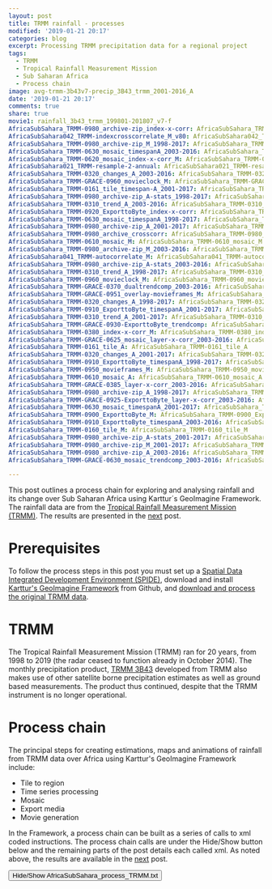 ```yaml
---
layout: post
title: TRMM rainfall - processes
modified: '2019-01-21 20:17'
categories: blog
excerpt: Processing TRMM precipitation data for a regional project
tags:
  - TRMM
  - Tropical Rainfall Measurement Mission
  - Sub Saharan Africa
  - Process chain
image: avg-trmm-3b43v7-precip_3B43_trmm_2001-2016_A
date: '2019-01-21 20:17'
comments: true
share: true
movie1: rainfall_3b43_trmm_199801-201807_v7-f
AfricaSubSahara_TRMM-0980_archive-zip_index-x-corr: AfricaSubSahara_TRMM-0980_archive-zip_index-x-corr
AfricaSubSahara042_TRMM-indexcrosscorrelate_M_v80: AfricaSubSahara042_TRMM-indexcrosscorrelate_M_v80
AfricaSubSahara_TRMM-0980_archive-zip_M_1998-2017: AfricaSubSahara_TRMM-0980_archive-zip_M_1998-2017
AfricaSubSahara_TRMM-0630_mosaic_timespanA_2003-2016: AfricaSubSahara_TRMM-0630_mosaic_timespanA_2003-2016
AfricaSubSahara_TRMM-0620_mosaic_index-x-corr_M: AfricaSubSahara_TRMM-0620_mosaic_index-x-corr_M
AfricaSubSahara021_TRMM-resample-2-annual: AfricaSubSahara021_TRMM-resample-2-annual
AfricaSubSahara_TRMM-0320_changes_A_2003-2016: AfricaSubSahara_TRMM-0320_changes_A_2003-2016
AfricaSubSahara_TRMM-GRACE-0960_movieclock_M: AfricaSubSahara_TRMM-GRACE-0960_movieclock_M
AfricaSubSahara_TRMM-0161_tile_timespan-A_2001-2017: AfricaSubSahara_TRMM-0161_tile_timespan-A_2001-2017
AfricaSubSahara_TRMM-0980_archive-zip_A-stats_1998-2017: AfricaSubSahara_TRMM-0980_archive-zip_A-stats_1998-2017
AfricaSubSahara_TRMM-0310_trend_A_2003-2016: AfricaSubSahara_TRMM-0310_trend_A_2003-2016
AfricaSubSahara_TRMM-0920_ExporttoByte_index-x-corr: AfricaSubSahara_TRMM-0920_ExporttoByte_index-x-corr
AfricaSubSahara_TRMM-0630_mosaic_timespanA_1998-2017: AfricaSubSahara_TRMM-0630_mosaic_timespanA_1998-2017
AfricaSubSahara_TRMM-0980_archive-zip_A_2001-2017: AfricaSubSahara_TRMM-0980_archive-zip_A_2001-2017
AfricaSubSahara_TRMM-0980_archive_crosscorr: AfricaSubSahara_TRMM-0980_archive_crosscorr
AfricaSubSahara_TRMM-0610_mosaic_M: AfricaSubSahara_TRMM-0610_mosaic_M
AfricaSubSahara_TRMM-0980_archive-zip_M_2003-2016: AfricaSubSahara_TRMM-0980_archive-zip_M_2003-2016
AfricaSubSahara041_TRMM-autocorrelate_M: AfricaSubSahara041_TRMM-autocorrelate_M
AfricaSubSahara_TRMM-0980_archive-zip_A-stats_2003-2016: AfricaSubSahara_TRMM-0980_archive-zip_A-stats_2003-2016
AfricaSubSahara_TRMM-0310_trend_A_1998-2017: AfricaSubSahara_TRMM-0310_trend_A_1998-2017
AfricaSubSahara_TRMM-0960_movieclock_M: AfricaSubSahara_TRMM-0960_movieclock_M
AfricaSubSahara_TRMM-GRACE-0370_dualtrendcomp_2003-2016: AfricaSubSahara_TRMM-GRACE-0370_dualtrendcomp_2003-2016
AfricaSubSahara_TRMM-GRACE-0951_overlay-movieframes_M: AfricaSubSahara_TRMM-GRACE-0951_overlay-movieframes_M
AfricaSubSahara_TRMM-0320_changes_A_1998-2017: AfricaSubSahara_TRMM-0320_changes_A_1998-2017
AfricaSubSahara_TRMM-0910_ExporttoByte_timespanA_2001-2017: AfricaSubSahara_TRMM-0910_ExporttoByte_timespanA_2001-2017
AfricaSubSahara_TRMM-0310_trend_A_2001-2017: AfricaSubSahara_TRMM-0310_trend_A_2001-2017
AfricaSubSahara_TRMM-GRACE-0930-ExporttoByte_trendcomp: AfricaSubSahara_TRMM-GRACE-0930-ExporttoByte_trendcomp
AfricaSubSahara_TRMM-0380_index-x-corr_M: AfricaSubSahara_TRMM-0380_index-x-corr_M
AfricaSubSahara_TRMM-GRACE-0625_mosaic_layer-x-corr_2003-2016: AfricaSubSahara_TRMM-GRACE-0625_mosaic_layer-x-corr_2003-2016
AfricaSubSahara_TRMM-0161_tile_A: AfricaSubSahara_TRMM-0161_tile_A
AfricaSubSahara_TRMM-0320_changes_A_2001-2017: AfricaSubSahara_TRMM-0320_changes_A_2001-2017
AfricaSubSahara_TRMM-0910_ExporttoByte_timespanA_1998-2017: AfricaSubSahara_TRMM-0910_ExporttoByte_timespanA_1998-2017
AfricaSubSahara_TRMM-0950_movieframes_M: AfricaSubSahara_TRMM-0950_movieframes_M
AfricaSubSahara_TRMM-0610_mosaic_A: AfricaSubSahara_TRMM-0610_mosaic_A
AfricaSubSahara_TRMM-GRACE-0385_layer-x-corr_2003-2016: AfricaSubSahara_TRMM-GRACE-0385_layer-x-corr_2003-2016
AfricaSubSahara_TRMM-0980_archive-zip_A_1998-2017: AfricaSubSahara_TRMM-0980_archive-zip_A_1998-2017
AfricaSubSahara_TRMM-GRACE-0925-ExporttoByte_layer-x-corr_2003-2016: AfricaSubSahara_TRMM-GRACE-0925-ExporttoByte_layer-x-corr_2003-2016
AfricaSubSahara_TRMM-0630_mosaic_timespanA_2001-2017: AfricaSubSahara_TRMM-0630_mosaic_timespanA_2001-2017
AfricaSubSahara_TRMM-0900_ExporttoByte_M: AfricaSubSahara_TRMM-0900_ExporttoByte_M
AfricaSubSahara_TRMM-0910_ExporttoByte_timespanA_2003-2016: AfricaSubSahara_TRMM-0910_ExporttoByte_timespanA_2003-2016
AfricaSubSahara_TRMM-0160_tile_M: AfricaSubSahara_TRMM-0160_tile_M
AfricaSubSahara_TRMM-0980_archive-zip_A-stats_2001-2017: AfricaSubSahara_TRMM-0980_archive-zip_A-stats_2001-2017
AfricaSubSahara_TRMM-0980_archive-zip_M_2001-2017: AfricaSubSahara_TRMM-0980_archive-zip_M_2001-2017
AfricaSubSahara_TRMM-0980_archive-zip_A_2003-2016: AfricaSubSahara_TRMM-0980_archive-zip_A_2003-2016
AfricaSubSahara_TRMM-GRACE-0630_mosaic_trendcomp_2003-2016: AfricaSubSahara_TRMM-GRACE-0630_mosaic_trendcomp_2003-2016

---
```

<script src="https://karttur.github.io/common/assets/js/karttur/togglediv.js"></script>

This post outlines a process chain for exploring and analysing rainfall and its change over Sub Saharan Africa using Karttur´s GeoImagine Framework. The rainfall data are from the [Tropical Rainfall Measurement Mission (TRMM)](https://pmm.nasa.gov/trmm). The results are presented in the [next](../trmm-results/) post.

# Prerequisites

To follow the process steps in this post you must set up a [Spatial Data Integrated Development Environment (SPIDE)](https://karttur.github.io/setup-ide/), download and install [Karttur's GeoImagine Framework](https://karttur.github.io/geoimagine/blog/blog-import-project-eclipse/) from Github, and [download and process the original TRMM data](https://karttur.github.io/geoimagine/blog/blog-TRMM/).

# TRMM

The Tropical Rainfall Measurement Mission (TRMM) ran for 20 years, from 1998 to 2019 (the radar ceased to function already in October 2014). The monthly precipitation product, [TRMM 3B43](https://mirador.gsfc.nasa.gov/collections/TRMM_3B43__007.shtml) developed from TRMM also makes use of other satellite borne precipitation estimates as well as ground based measurements. The product thus continued, despite that the TRMM instrument is no longer operational.

# Process chain

The principal steps for creating estimations, maps and animations of rainfall from TRMM data over Africa using Karttur's GeoImagine Framework include:

- Tile to region
- Time series processing
- Mosaic
- Export media
- Movie generation

In the Framework, a process chain can be built as a series of calls to xml coded instructions. The process chain calls are under the <span class='button'>Hide/Show</span> button below and the remaining parts of the post details each called xml. As noted above, the results are available in the [next](../trmm-results) post.

<button id= "toggleProcessChain" onclick="hiddencode('ProcessChain')">Hide/Show AfricaSubSahara_process_TRMM.txt</button>

<div id="ProcessChain" style="display:none">
{% capture text-capture %}
{% raw %}
```
###################################
###################################
###    TRMM data processing     ###
###################################
###################################

## The processing of Tropical Rainfall Measurement Mission (TRMM) data requires that
## the original TRMM data are already downloaded, processed and available ##

###################################
###          Update db          ###
###################################

## If you have access to TRMM data created by karttur's Geoimagine Framework ##
## you can access the data from your Framework installation by updating the db ##
## You can also use updatedb to clean your database and/or delete files from your Framework organized storage ##

## Delete the tiled 500 m TRMM data ##
#AfricaSubSahara_MODIS-0190_updatedb_TRMM500m-delete.xml

###################################
###       Tile to region        ###
###################################

## Tile monthly TRMM (the tiling is repeated 3 times producing TRMM data in different spatial resolutions) ##
#AfricaSubSahara_TRMM-0160_tile_M.xml

## Tile annual TRMM (the tiling is repeated 3 times producing TRMM data in different spatial resolutions) ##
#AfricaSubSahara_TRMM-0161_tile_A.xml

## Tile statstics and trends for TRMM 9 km (for modis comparisons) ##
#AfricaSubSahara_TRMM-0161_tile_timespan-A_2001-2017.xml

###################################
###   Time Series Processing    ###
###################################

## Statistics and trends
## 1998-2017 is for the complete timeseries, and 2003-2016 for overlap with GRACE ##
#AfricaSubSahara_TRMM-0310_trend_A_1998-2017.xml
#AfricaSubSahara_TRMM-0310_trend_A_2003-2016.xml
## 2001 to 1017 coincides with the MODIS TWI, but this data was retrieved by tiling above and do not need redoing here
## AfricaSubSahara_TRMM-0310_trend_A_2001-2017.xml

## Changes and significant trends
## 1998-2017 is for the complete timeseries and  2003-2016 for overlap with GRACE and 2001 to 2018 for overlap with MODIS TWI ##
#AfricaSubSahara_TRMM-0320_changes_A_1998-2017.xml
#AfricaSubSahara_TRMM-0320_changes_A_2003-2016.xml
## 2001 to 1017 coincides with the MODIS TWI, but this data was retrieved by tiling above and do not need redoing here
#AfricaSubSahara_TRMM-0320_changes_A_2001-2017.xml

## Cross correlation of climate indexes vs TRMM##
#AfricaSubSahara_TRMM-0380_index-x-corr_M.xml

###################################
###   	       Mosaic           ###
###################################

## Mosaic monthly TRMM (at 3 different spatial resolution)##
#AfricaSubSahara_TRMM-0610_mosaic_M.xml

## Mosaic annual TRMM (at 3 different spatial resolution)##
#AfricaSubSahara_TRMM-0610_mosaic_A.xml

## Mosaic statistics, trends and changes ##
#AfricaSubSahara_TRMM-0630_mosaic_timespanA_1998-2017.xml
#AfricaSubSahara_TRMM-0630_mosaic_timespanA_2003-2016.xml
#AfricaSubSahara_TRMM-0630_mosaic_timespanA_2001-2017.xml

## Mosaic cross correlation of climate indexes vs TRMM ##
#AfricaSubSahara_TRMM-0620_mosaic_index-x-corr_M.xml

###################################
###        Export media         ###
###################################

## Export monthly TRMM ##
#AfricaSubSahara_TRMM-0900_ExporttoByte_M.xml

## Export statistics, trends and changes ##
#AfricaSubSahara_TRMM-0910_ExporttoByte_timespanA_1998-2017.xml
#AfricaSubSahara_TRMM-0910_ExporttoByte_timespanA_2003-2016.xml
#AfricaSubSahara_TRMM-0910_ExporttoByte_timespanA_2001-2017.xml

## Export cross correlation of climate indexes vs TRMM ##
#AfricaSubSahara_TRMM-0920_ExporttoByte_index-x-corr.xml

###        Movie         ###

## Create image frames ##
#AfricaSubSahara_TRMM-0950_movieframes_M.xml

## Create clock frames and movie ##
#AfricaSubSahara_TRMM-0960_movieclock_M.xml

###################################
###           Archive           ###
###################################

## Archive monthly TRMM ##
#AfricaSubSahara_TRMM-0980_archive-zip_M_1998-2017.xml
#AfricaSubSahara_TRMM-0980_archive-zip_M_2003-2016.xml
#AfricaSubSahara_TRMM-0980_archive-zip_M_2001-2017.xml

## Archive annual TRMM ##
#AfricaSubSahara_TRMM-0980_archive-zip_A_1998-2017.xml
#AfricaSubSahara_TRMM-0980_archive-zip_A_2003-2016.xml
#AfricaSubSahara_TRMM-0980_archive-zip_A_2001-2017.xml

## Archive stats, trends and changes TRMM ##
#AfricaSubSahara_TRMM-0980_archive-zip_A-stats_1998-2017.xml
#AfricaSubSahara_TRMM-0980_archive-zip_A-stats_2003-2016.xml
AfricaSubSahara_TRMM-0980_archive-zip_A-stats_2001-2017.xml

## Archive cross correlation of climate indexes vs TRMM ##
#AfricaSubSahara_TRMM-0980_archive-zip_index-x-corr.xml
```
{% endraw %}
{% endcapture %}
{% include widgets/toggle-code.html  toggle-text=text-capture  %}
</div>

## Tile to region

In this project the dominating tile system is the MODIS SIN grid dividing the earth in 36 horizontal and 18 vertical tiles. For the TRMM data, the project starting point is the monthly TRMM rainfall estimates. Also the annually aggregated rainfall estimates are captured by tiling. The calculation of statistics, trends and changes can be done either for the original data and then tiled and resampled, or calculated per tile using the monthly (or annual) data. For data that is resampled to a coarser (aggregated) spatial resolution it is better to the calculations at the tile level. If the spatial scales are similar it is faster to tile (resample) the statistical calculations. If the tile spatial scale is finer, it is faster to use resampling. But whether to use resampling or local (per tile) calculations for retrieving statistics, trends and changes depends on the data scaling, the objective of the study and the required resampling method.

The imported TRMM data are not the original data, but data that have been cleaned regarding nodata as described in [this](https://karttur.github.io/geoimagine/blog/blog-TRMM/) post.

### Tile monthly TRMM

Process: [tileRegionToModisAncillary](https://karttur.github.io/geoimagine/subprocess/subproc-tileRegionToModisAncillary/)

{% capture foo %}{{page.AfricaSubSahara_TRMM-0160_tile_M}}{% endcapture %}
{% include xml/AfricaSubSahara_TRMM-0160_tile_M.html foo=foo %}

### Tile annual TRMM

Process: [tileRegionToModisAncillary](https://karttur.github.io/geoimagine/subprocess/subproc-tileRegionToModisAncillary/)

{% capture foo %}{{page.AfricaSubSahara_TRMM-0161_tile_A}}{% endcapture %}
{% include xml/AfricaSubSahara_TRMM-0161_tile_A.html foo=foo %}

### Tile statstics and trends

Process: [tileRegionToModisAncillary](https://karttur.github.io/geoimagine/subprocess/subproc-tileRegionToModisAncillary/)

{% capture foo %}{{page.AfricaSubSahara_TRMM-0161_tile_timespan-A_2001-2017}}{% endcapture %}
{% include xml/AfricaSubSahara_TRMM-0161_tile_timespan-A_2001-2017.html foo=foo %}

## Time Series Processing

In the process chain used here, the aggregation of monthly to annual rainfall was done using the global TRMM data, and the annual rainfall imported through tiling (above). Also other time series process products (e.g. trends and changes) can be produced and imported in the same manner. The spatial transformation can, however, lead to information losses and it is usually better (but slower) to redo the time series analysis directly using the tiled (monthly or annual) data.

### TRMM annual trends

The annual trends are estimated using two methods, ordinary least square (OLS) regression, and a Mann-Kendall (MK) test together with a Theil-Sen regression. Also the period mean and standard deviations are calculated. These calculations are done for different periods. Where the shorter periods corresponds to the availability of data from the [Gravity Recovery And Climate Experiment (GRACE)](https://grace.jpl.nasa.gov) mission and the  [Moderate Resolution Imaging Spectroradiometer (MODIS)](https://terra.nasa.gov/about/terra-instruments/modis) sensor.

Process: [trendtsmodis](https://karttur.github.io/geoimagine/subprocess/subproc-trendtsmodis/)

#### 1998-2017

The complete TRMM time series is analysed at a spatial scale corresponding to the resolution of the original data (approximately 30 km).

{% capture foo %}{{page.AfricaSubSahara_TRMM-0310_trend_A_1998-2017}}{% endcapture %}
{% include xml/AfricaSubSahara_TRMM-0310_trend_A_1998-2017.html foo=foo %}

#### 2003-2016

The TRMM time series corresponding to the available GRACE data is processed at the 1 degree spatial scale of the GRACE data  (approximately 111 km).

{% capture foo %}{{page.AfricaSubSahara_TRMM-0310_trend_A_2003-2016}}{% endcapture %}
{% include xml/AfricaSubSahara_TRMM-0310_trend_A_2003-2016.html foo=foo %}

#### 2001-2017

The 2001-2017 data corresponds in time to the MODIS data, and the spatial resolution is fitted to the SMAP enhanced data (9 km). You can choose to retrieve the 9 km trends by tiling above, or by analysing the tiled annual data here.

{% capture foo %}{{page.AfricaSubSahara_TRMM-0310_trend_A_2001-2017}}{% endcapture %}
{% include xml/AfricaSubSahara_TRMM-0310_trend_A_2001-2017.html foo=foo %}

## Changes and significant trends

Regions with significant negative (precipitation decrease) or positive (increase) are calculated using the MK scores and with the strength of significant trends captured as the slope and absolute change in precipitation as estimated from the median Theil-Sen regression. Again the analysis covers two different periods, representing the complete TRMM time series (1998-2017) and the overlap with GRACE data (2003-2016). The former period is in a spatial resolution resembling the original TRMM data while the latter in the more coarse resolution of the GRACE data. The latter allows direct overlay with GRACE data as described in other posts belonging to this project.

Process: [signiftrendsmodis](https://karttur.github.io/geoimagine/subprocess/subproc-signiftrendsmodis/)

#### 1998-2017

{% capture foo %}{{page.AfricaSubSahara_TRMM-0320_changes_A_1998-2017}}{% endcapture %}
{% include xml/AfricaSubSahara_TRMM-0320_changes_A_1998-2017.html foo=foo %}

#### 2013-2016

{% capture foo %}{{page.AfricaSubSahara_TRMM-0320_changes_A_2003-2016}}{% endcapture %}
{% include xml/AfricaSubSahara_TRMM-0320_changes_A_2003-2016.html foo=foo %}

#### 2001-2017

The 2001-2017 data corresponds in time to the MODIS data, and the spatial resolution is fitted to the SMAP enhanced data (9 km). You can choose to retrieve the 9 km changes by tiling above, or by analysing changes here.

{% capture foo %}{{page.AfricaSubSahara_TRMM-0320_changes_A_2001-2017}}{% endcapture %}
{% include xml/AfricaSubSahara_TRMM-0320_changes_A_2001-2017.html foo=foo %}

### Cross correlation climate indexes and TRMM

 Climate indexes capturing the key variability of the internal dynamics of the Earth´s climate system have been widely used for understanding and forecasting e.g. the El Nino Southern Oscillation (ENSO), the North Atlantic Oscillation (NAO) and Pacific Decadal Oscillation (PDO). In this section a set of global climate indexes are compared to the local TRMM rainfall.

 To run the cross correlation you must have [captured the climate indexes](https://karttur.github.io/geoimagine/blog/blog-climateindex/) into the Framework. You can also use the Framework to [visually explore the climate indexes](https://karttur.github.io/geoimagine/blog/blog-climate-graph/). Time series decomposition and smoothing, and other options are shown in [a post on cross corrleation between climate indexes and single location (pixel) TRMM](https://karttur.github.io/geoimagine/blog/blog-climate-trmm-crosscorr/).

The processes included here generate maps of the correlations (expressed as the Pearson number) and the lag (expressed as number of months) between different climate index and the local rainfall. To test the stability of the cross correlation using different smoothing algorithms and filter lengths, five different parameterizations are tested in the xml below.

Process: [indexcrosstrendtsmodis](https://karttur.github.io/geoimagine/subprocess/subproc-indexcrosstrendtsmodis/)

{% capture foo %}{{page.AfricaSubSahara_TRMM-0380_index-x-corr_M}}{% endcapture %}
{% include xml/AfricaSubSahara_TRMM-0380_index-x-corr_M.html foo=foo %}

## Mosaic

In the mosaic process, the tiles are first concatenated and then cut to the actual coordinates of the defining region. Cell values and data type remain the same, but the data can be reprojected on the fly.

Process: [MosaicModis](https://karttur.github.io/geoimagine/subprocess/subproc-MosaicModis/)

### Mosaic monthly TRMM

The monthly mosaicking is done for three different spatial resolutions.

{% capture foo %}{{page.AfricaSubSahara_TRMM-0610_mosaic_M}}{% endcapture %}
{% include xml/AfricaSubSahara_TRMM-0610_mosaic_M.html foo=foo %}

### Mosaic annual TRMM

The annual mosaicking is done for three different spatial resolutions.

{% capture foo %}{{page.AfricaSubSahara_TRMM-0610_mosaic_A}}{% endcapture %}
{% include xml/AfricaSubSahara_TRMM-0610_mosaic_A.html foo=foo %}

### Mosaic statistics, trends and changes

The annual trends were calculated for three different periods (see above). The shorter periods (2003-2016 and 2001+2017) were primarily done for comparing TRMM with GRACE and MODIS TWI, and need not be mosaicked and exported. The xml coded processes for exporting are, however, included below.

#### 1998-2018  

{% capture foo %}{{page.AfricaSubSahara_TRMM-0630_mosaic_timespanA_1998-2017}}{% endcapture %}
{% include xml/AfricaSubSahara_TRMM-0630_mosaic_timespanA_1998-2017.html foo=foo %}

### 2003-2016

{% capture foo %}{{page.AfricaSubSahara_TRMM-0630_mosaic_timespanA_2003-2016}}{% endcapture %}
{% include xml/AfricaSubSahara_TRMM-0630_mosaic_timespanA_2003-2016.html foo=foo %}

### 2001-2017

{% capture foo %}{{page.AfricaSubSahara_TRMM-0630_mosaic_timespanA_2001-2017}}{% endcapture %}
{% include xml/AfricaSubSahara_TRMM-0630_mosaic_timespanA_2001-2017.html foo=foo %}

### Mosaic cross correlation of climate indexes vs TRMM

Because of the comparison of five (5) different parameter settings, six (6) different indexes and then also four (4) different time series components, a large number of layers have to be mosaicked if all are to be included. Clicking the <span class='nutton'>Hide/Show button</span> below might thus respond slowly.

{% capture foo %}{{page.AfricaSubSahara_TRMM-0620_mosaic_index-x-corr_M}}{% endcapture %}
{% include xml/AfricaSubSahara_TRMM-0620_mosaic_index-x-corr_M.html foo=foo %}

## Export Media

Process: [exporttobytemodisRegionToRegion](https://karttur.github.io/geoimagine/subprocess/subproc-exporttobytemodisRegionToRegion/)

### Export monthly TRMM

The monthly images of the precipitation are exported primarliy in order to use each date as a frame in animations (movies).

{% capture foo %}{{page.AfricaSubSahara_TRMM-0900_ExporttoByte_M}}{% endcapture %}
{% include xml/AfricaSubSahara_TRMM-0900_ExporttoByte_M.html foo=foo %}

### Export statistics, trends and changes

The annual statistics, trends and changes were calculated for three different periods (see above). The xml commands below can be used for exporting all of the processed data.

#### 1998-2017

{% capture foo %}{{page.AfricaSubSahara_TRMM-0910_ExporttoByte_timespanA_1998-2017}}{% endcapture %}
{% include xml/AfricaSubSahara_TRMM-0910_ExporttoByte_timespanA_1998-2017.html foo=foo %}

#### 2003-2016

{% capture foo %}{{page.AfricaSubSahara_TRMM-0910_ExporttoByte_timespanA_2003-2016}}{% endcapture %}
{% include xml/AfricaSubSahara_TRMM-0910_ExporttoByte_timespanA_2003-2016.html foo=foo %}

#### 2001-2017

{% capture foo %}{{page.AfricaSubSahara_TRMM-0910_ExporttoByte_timespanA_2001-2017}}{% endcapture %}
{% include xml/AfricaSubSahara_TRMM-0910_ExporttoByte_timespanA_2001-2017.html foo=foo %}

### Export cross correlation of climate indexes vs TRMM

{% capture foo %}{{page.AfricaSubSahara_TRMM-0920_ExporttoByte_index-x-corr}}{% endcapture %}
{% include xml/AfricaSubSahara_TRMM-0920_ExporttoByte_index-x-corr.html foo=foo %}

### Movies

To create the animated movie showing the monthly rainfall over Sub Saharan Africa the monthly rainfall data must be mosaicked and exported as color maps as outlined above. The movie is created using two processes; the first process converts the exported color maps to image frames and the the second process creates a clock and timeline that fits the frames. The second process also produces shell scripts that merges the image and clock frames and then produces the movie.

The movie creation requires that the command line applications [ImageMagick](https://karttur.github.io/setup-theme-blog/blog/install-imagemagick/) and [FFmpeg](https://karttur.github.io/setup-theme-blog/blog/ffmpeg-movie/) are installed.

#### Create image frames

Process: [movieframeModisRegionToRegion](https://karttur.github.io/geoimagine/subprocess/subproc-movieframeModisRegionToRegion/)

{% capture foo %}{{page.AfricaSubSahara_TRMM-0950_movieframes_M}}{% endcapture %}
{% include xml/AfricaSubSahara_TRMM-0950_movieframes_M.html foo=foo %}

#### Create clock frames and movie

Process: [movieclockModisRegionToRegion](https://karttur.github.io/geoimagine/subprocess/subproc-movieclockModisRegionToRegion/)

{% capture foo %}{{page.AfricaSubSahara_TRMM-0960_movieclock_M}}{% endcapture %}
{% include xml/AfricaSubSahara_TRMM-0960_movieclock_M.html foo=foo %}

## Archive

Archiving is done by creating zip files of each individual layer and saving it in a hierarchical structure identical to the original.

### Archive monthly TRMM

Process: [ArchiveModisRegionTiles](https://karttur.github.io/geoimagine/subprocess/subproc-ArchiveModisRegionTiles/)

#### 1998-2017

{% capture foo %}{{page.AfricaSubSahara_TRMM-0980_archive-zip_M_1998-2017}}{% endcapture %}
{% include xml/AfricaSubSahara_TRMM-0980_archive-zip_M_1998-2017.html foo=foo %}

#### 2003-2016

{% capture foo %}{{page.AfricaSubSahara_TRMM-0980_archive-zip_M_2003-2016}}{% endcapture %}
{% include xml/AfricaSubSahara_TRMM-0980_archive-zip_M_2003-2016.html foo=foo %}

#### 2001-2017

{% capture foo %}{{page.AfricaSubSahara_TRMM-0980_archive-zip_M_2001-2017}}{% endcapture %}
{% include xml/AfricaSubSahara_TRMM-0980_archive-zip_M_2001-2017.html foo=foo %}

### Archive annual TRMM

#### 1998-2017

{% capture foo %}{{page.AfricaSubSahara_TRMM-0980_archive-zip_A_1998-2017}}{% endcapture %}
{% include xml/AfricaSubSahara_TRMM-0980_archive-zip_A_1998-2017.html foo=foo %}

#### 2003-2016

{% capture foo %}{{page.AfricaSubSahara_TRMM-0980_archive-zip_A_2003-2016}}{% endcapture %}
{% include xml/AfricaSubSahara_TRMM-0980_archive-zip_A_2003-2016.html foo=foo %}

#### 2001-2017

{% capture foo %}{{page.AfricaSubSahara_TRMM-0980_archive-zip_A_2001-2017}}{% endcapture %}
{% include xml/AfricaSubSahara_TRMM-0980_archive-zip_A_2001-2017.html foo=foo %}

### Archive statistics, trends and changes

#### 1998-2017

{% capture foo %}{{page.AfricaSubSahara_TRMM-0980_archive-zip_A-stats_1998-2017}}{% endcapture %}
{% include xml/AfricaSubSahara_TRMM-0980_archive-zip_A-stats_1998-2017.html foo=foo %}

#### 2003-2016

{% capture foo %}{{page.AfricaSubSahara_TRMM-0980_archive-zip_A-stats_2003-2016}}{% endcapture %}
{% include xml/AfricaSubSahara_TRMM-0980_archive-zip_A-stats_2003-2016.html foo=foo %}

#### 2001-2017

{% capture foo %}{{page.AfricaSubSahara_TRMM-0980_archive-zip_A-stats_2001-2017}}{% endcapture %}
{% include xml/AfricaSubSahara_TRMM-0980_archive-zip_A-stats_2001-2017.html foo=foo %}

### Archive cross correlation of climate indexes vs TRMM

{% capture foo %}{{page.AfricaSubSahara_TRMM-0980_archive-zip_index-x-corr}}{% endcapture %}
{% include xml/AfricaSubSahara_TRMM-0980_archive-zip_index-x-corr.html foo=foo %}

__To view the maps and movies created in this posted, click the [<span class='button'>Next</span>](../trmm-results) button below__.
